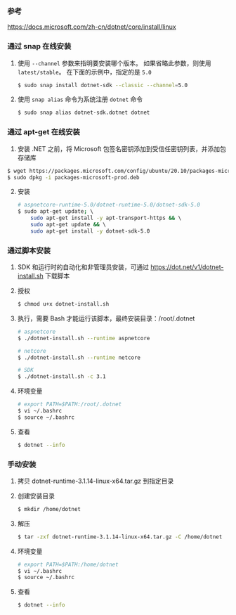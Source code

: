 ### 参考

  https://docs.microsoft.com/zh-cn/dotnet/core/install/linux

### 通过 snap 在线安装

1. 使用 `--channel` 参数来指明要安装哪个版本。 如果省略此参数，则使用 `latest/stable`。 在下面的示例中，指定的是 `5.0`

   ```bash
   $ sudo snap install dotnet-sdk --classic --channel=5.0
   ```

2. 使用 `snap alias` 命令为系统注册 `dotnet` 命令

   ```bash
   $ sudo snap alias dotnet-sdk.dotnet dotnet
   ```

### 通过 apt-get 在线安装

1.  安装 .NET 之前，将 Microsoft 包签名密钥添加到受信任密钥列表，并添加包存储库

   ```bash
   $ wget https://packages.microsoft.com/config/ubuntu/20.10/packages-microsoft-prod.deb -O packages-microsoft-prod.deb 
   $ sudo dpkg -i packages-microsoft-prod.deb
   ```

2. 安装

   ```bash
   # aspnetcore-runtime-5.0/dotnet-runtime-5.0/dotnet-sdk-5.0
   $ sudo apt-get update; \  
       sudo apt-get install -y apt-transport-https && \  
       sudo apt-get update && \  
       sudo apt-get install -y dotnet-sdk-5.0
   ```

### 通过脚本安装

1. SDK 和运行时的自动化和非管理员安装，可通过 https://dot.net/v1/dotnet-install.sh 下载脚本

2. 授权

   ```bash
   $ chmod u+x dotnet-install.sh
   ```

3. 执行，需要 Bash 才能运行该脚本，最终安装目录：/root/.dotnet

   ```bash
   # aspnetcore
   $ ./dotnet-install.sh --runtime aspnetcore
   
   # netcore
   $ ./dotnet-install.sh --runtime netcore
   
   # SDK
   $ ./dotnet-install.sh -c 3.1  
   ```

4. 环境变量

   ```bash
   # export PATH=$PATH:/root/.dotnet
   $ vi ~/.bashrc
   $ source ~/.bashrc
   ```

5. 查看

   ```bash
   $ dotnet --info
   ```

### 手动安装

1. 拷贝 dotnet-runtime-3.1.14-linux-x64.tar.gz 到指定目录

2. 创建安装目录

   ```bash
   $ mkdir /home/dotnet
   ```

3. 解压

   ```bash
   $ tar -zxf dotnet-runtime-3.1.14-linux-x64.tar.gz -C /home/dotnet
   ```

4. 环境变量

   ```bash
   # export PATH=$PATH:/home/dotnet
   $ vi ~/.bashrc
   $ source ~/.bashrc
   ```

5. 查看

   ```bash
   $ dotnet --info
   ```